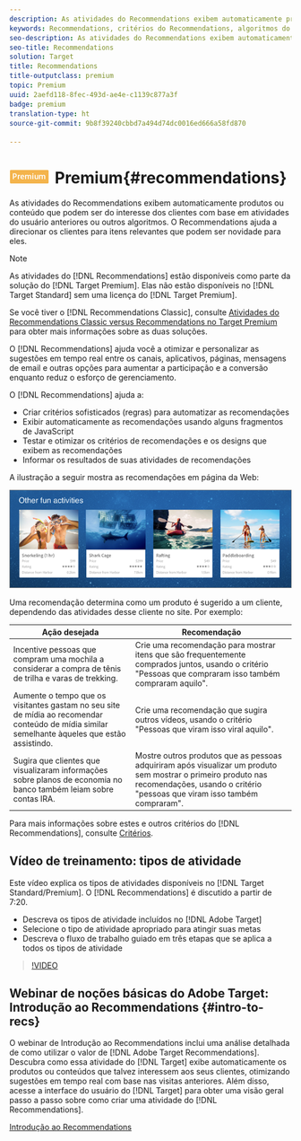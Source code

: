 ```yaml
---
description: As atividades do Recommendations exibem automaticamente produtos ou conteúdo que podem ser do interesse dos clientes com base em atividades do usuário anteriores ou outros algoritmos. O Recommendations ajuda a direcionar os clientes para itens relevantes que podem ser novidade para eles.
keywords: Recommendations, critérios do Recommendations, algoritmos do recommendations, atividade do recommendations, critérios, direcionamento do recommendations
seo-description: As atividades do Recommendations exibem automaticamente produtos ou conteúdo que podem ser do interesse dos clientes com base em atividades do usuário anteriores ou outros algoritmos. O Recommendations ajuda a direcionar os clientes para itens relevantes que podem ser novidade para eles.
seo-title: Recommendations
solution: Target
title: Recommendations
title-outputclass: premium
topic: Premium
uuid: 2aefd118-8fec-493d-ae4e-c1139c877a3f
badge: premium
translation-type: ht
source-git-commit: 9b8f39240cbbd7a494d74dc0016ed666a58fd870

---
```



# ![Recommendations ](/help/assets/premium.png)Premium{#recommendations}

As atividades do Recommendations exibem automaticamente produtos ou conteúdo que podem ser do interesse dos clientes com base em atividades do usuário anteriores ou outros algoritmos. O Recommendations ajuda a direcionar os clientes para itens relevantes que podem ser novidade para eles.

>[!NOTE]
>
>As atividades do [!DNL Recommendations] estão disponíveis como parte da solução do [!DNL Target Premium]. Elas não estão disponíveis no [!DNL Target Standard] sem uma licença do [!DNL Target Premium].
>
>Se você tiver o [!DNL Recommendations Classic], consulte [Atividades do Recommendations Classic versus Recommendations no Target Premium](../c-recommendations/c-recommendations-faq/recommendations-classic-versus-recommendations-activities-target-premium.md#concept_A80223EF66634EA380580C2823A581C5) para obter mais informações sobre as duas soluções.

O [!DNL Recommendations] ajuda você a otimizar e personalizar as sugestões em tempo real entre os canais, aplicativos, páginas, mensagens de email e outras opções para aumentar a participação e a conversão enquanto reduz o esforço de gerenciamento.

O [!DNL Recommendations] ajuda a:

* Criar critérios sofisticados (regras) para automatizar as recomendações
* Exibir automaticamente as recomendações usando alguns fragmentos de JavaScript
* Testar e otimizar os critérios de recomendações e os designs que exibem as recomendações
* Informar os resultados de suas atividades de recomendações

A ilustração a seguir mostra as recomendações em página da Web:

![](assets/velocity_example.png)

Uma recomendação determina como um produto é sugerido a um cliente, dependendo das atividades desse cliente no site. Por exemplo:

| Ação desejada | Recomendação |
|--- |--- |
| Incentive pessoas que compram uma mochila a considerar a compra de tênis de trilha e varas de trekking. | Crie uma recomendação para mostrar itens que são frequentemente comprados juntos, usando o critério &quot;Pessoas que compraram isso também compraram aquilo&quot;. |
| Aumente o tempo que os visitantes gastam no seu site de mídia ao recomendar conteúdo de mídia similar semelhante àqueles que estão assistindo. | Crie uma recomendação que sugira outros vídeos, usando o critério &quot;Pessoas que viram isso viral aquilo&quot;. |
| Sugira que clientes que visualizaram informações sobre planos de economia no banco também leiam sobre contas IRA. | Mostre outros produtos que as pessoas adquiriram após visualizar um produto sem mostrar o primeiro produto nas recomendações, usando o critério &quot;pessoas que viram isso também compraram&quot;. |
</table>

Para mais informações sobre estes e outros critérios do [!DNL Recommendations], consulte [Critérios](../c-recommendations/c-algorithms/algorithms.md#concept_4BD01DC437F543C0A13621C93A302750).

## Vídeo de treinamento: tipos de atividade

Este vídeo explica os tipos de atividades disponíveis no [!DNL Target Standard/Premium]. O [!DNL Recommendations] é discutido a partir de 7:20.

* Descreva os tipos de atividade incluídos no [!DNL Adobe Target]
* Selecione o tipo de atividade apropriado para atingir suas metas
* Descreva o fluxo de trabalho guiado em três etapas que se aplica a todos os tipos de atividade

>[!VIDEO](https://video.tv.adobe.com/v/17386)

## Webinar de noções básicas do Adobe Target: Introdução ao Recommendations {#intro-to-recs}

O webinar de Introdução ao Recommendations inclui uma análise detalhada de como utilizar o valor de [!DNL Adobe Target Recommendations]. Descubra como essa atividade do [!DNL Target] exibe automaticamente os produtos ou conteúdos que talvez interessem aos seus clientes, otimizando sugestões em tempo real com base nas visitas anteriores. Além disso, acesse a interface do usuário do [!DNL Target] para obter uma visão geral passo a passo sobre como criar uma atividade do [!DNL Recommendations].

[Introdução ao Recommendations](https://forums.adobe.com/external-link.jspa?url=https%3A%2F%2Fadobecustomersuccess.adobeconnect.com%2Fp8gt31drhs3e%2F%3FOWASP_CSRFTOKEN%3D4bd6cac5d0806167ee0a5449ba93d6300548d09c922bcb751c38973897a5703a)